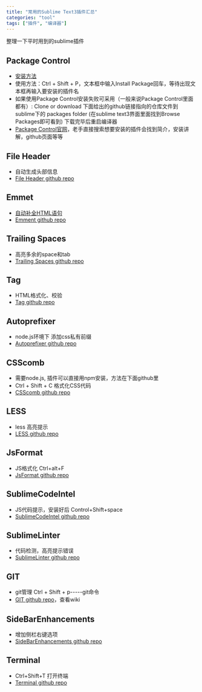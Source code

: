 ```yaml
---
title: "常用的Sublime Text3插件汇总"
categories: "tool"
tags: ["插件", "编译器"]
---
```


整理一下平时用到的sublime插件

## Package Control
- [安装方法](https://packagecontrol.io/installation)
- 使用方法：Ctrl + Shift + P，文本框中输入Install Package回车，等待出现文本框再输入要安装的插件名
- 如果使用Package Control安装失败可采用（一般来说Package Control里面都有）:
Clone or download 下面给出的github链接指向的仓库文件到sublime下的 packages folder (在sublime text3界面里面找到Browse Packages即可看到)
下载完毕后重启编译器
- [Package Control官网](https://packagecontrol.io/search)，老手直接搜索想要安装的插件会找到简介，安装讲解，github页面等等

## File Header
- 自动生成头部信息
- [File Header github repo](https://github.com/shiyanhui/FileHeader) 

## Emmet
- [自动补全HTML语句](http://docs.emmet.io/cheat-sheet/)
- [Emment github repo](https://github.com/sergeche/emmet-sublime)

## Trailing Spaces
- 高亮多余的space和tab
- [Trailing Spaces github repo](https://github.com/SublimeText/TrailingSpaces)

## Tag
- HTML格式化、校验
- [Tag github repo](https://github.com/titoBouzout/Tag)

## Autoprefixer
- node.js环境下 添加css私有前缀
- [Autoprefixer github repo](https://github.com/sindresorhus/sublime-autoprefixer)

## CSScomb
- 需要node.js, 插件可以直接用npm安装，方法在下面github里
- Ctrl + Shift + C 格式化CSS代码
- [CSScomb github repo](https://github.com/csscomb/csscomb.js)

## LESS
- less 高亮提示
- [LESS github repo](https://github.com/danro/LESS-sublime)

## JsFormat
- JS格式化 Ctrl+alt+F
- [JsFormat github repo](https://github.com/jdc0589/JsFormat)

## SublimeCodeIntel
- JS代码提示，安装好后 Control+Shift+space
- [SublimeCodeIntel github repo](https://github.com/SublimeCodeIntel/SublimeCodeIntel)

## SublimeLinter
- 代码检测，高亮提示错误
- [SublimeLinter github repo](https://github.com/SublimeLinter/SublimeLinter3)

## GIT
- git管理 Ctrl + Shift + p-----git命令
- [GIT github repo](https://github.com/kemayo/sublime-text-git)，查看wiki

## SideBarEnhancements
- 增加侧栏右键选项
- [SideBarEnhancements github repo](https://github.com/titoBouzout/SideBarEnhancements)

## Terminal
- Ctrl+Shift+T 打开终端
- [Terminal github repo](https://github.com/wbond/sublime_terminal)
